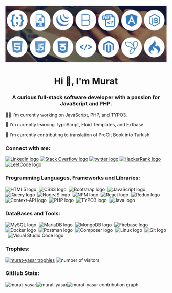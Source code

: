 ![MasterHead](https://github.com/murat-yasar/murat-yasar/blob/main/full-stack-banner-1210x423.jpeg)

<h1 align="center">Hi 👋, I'm Murat</h1>
<h3 align="center">A curious full-stack software developer with a passion for JavaScript and PHP. </h3>

<p align="left">👩‍💻 I'm currently working on JavaScript, PHP, and TYPO3.</p>
<p align="left">🧠 I'm currently learning TypoScript, Fluid Templates, and Extbase.</p>
<p align="left">🎇 I'm currently contributing to translation of ProGit Book into Turkish.</p>

<h3 align="left">Connect with me:</h3>
<p align="left">
  <a href="https://linkedin.com/in/murat-yasar" target="blank"><img src="https://img.shields.io/badge/LinkedIn-0077B5?style=for-the-badge&logo=linkedin&logoColor=white" alt="LinkedIn logo" title="LinkedIn" height="25" /></a>
  <a href="https://twitter.com/devmuratyasar" target="blank"><img src="https://img.shields.io/badge/stack%20overflow-FE7A16?logo=stack-overflow&logoColor=white&style=for-the-badge" alt="Stack Overflow logo" title="Stack Overflow" height="25" /></a>
  <a href="https://stackoverflow.com/users/23463499" target="blank"><img src="https://img.shields.io/badge/Twitter-1DA1F2?style=for-the-badge&logo=twitter&logoColor=white" alt="twitter logo" title="twitter" height="25" /></a>
  <a href="https://www.hackerrank.com/dev_muratyasar" target="blank"><img src="https://img.shields.io/badge/HackerRank-00EA64.svg?style=for-the-badge&logo=HackerRank&logoColor=white" alt="HackerRank logo" title="HackerRank" height="25" /></a>
  <a href="https://www.leetcode.com/murat-yasar" target="blank"><img src="https://img.shields.io/badge/LeetCode-FFA116.svg?style=for-the-badge&logo=LeetCode&logoColor=white" alt="LeetCode logo" title="LeetCode" height="25" /></a>
</p>

<h3 align="left">Programming Languages, Frameworks and Libraries:</h3>
<p align="left">
  <img src="https://img.shields.io/badge/HTML5-E34F26.svg?style=for-the-badge&logo=HTML5&logoColor=white" alt="HTML5 logo" title="HTML5" height="25" />&nbsp;
  <img src="https://img.shields.io/badge/CSS3-1572B6.svg?style=for-the-badge&logo=CSS3&logoColor=white" alt="CSS3 logo" title="CSS3" height="25" />&nbsp;
  <img src="https://img.shields.io/badge/Bootstrap-7952B3.svg?style=for-the-badge&logo=Bootstrap&logoColor=white" alt="Bootstrap logo" title="Bootstrap" height="25" />&nbsp;
  <img src="https://img.shields.io/badge/JavaScript-F7DF1E.svg?style=for-the-badge&logo=JavaScript&logoColor=black" alt="JavaScript logo" title="JavaScript" height="25" />&nbsp;
  <img src="https://img.shields.io/badge/jQuery-0769AD.svg?style=for-the-badge&logo=jQuery&logoColor=white" alt="jQuery logo" title="jQuery" height="25" />&nbsp;
  <img src="https://img.shields.io/badge/Node.js-339933.svg?style=for-the-badge&logo=nodedotjs&logoColor=white" alt="NodeJS logo" title="NodeJS" height="25" />&nbsp;
  <img src="https://img.shields.io/badge/npm-CB3837.svg?style=for-the-badge&logo=npm&logoColor=white" alt="NPM logo" title="NPM" height="25" />&nbsp;
  <img src="https://img.shields.io/badge/React-61DAFB.svg?style=for-the-badge&logo=React&logoColor=black" alt="React logo" title="React" height="25" />&nbsp;
  <img src="https://img.shields.io/badge/Redux-764ABC.svg?style=for-the-badge&logo=Redux&logoColor=white" alt="Redux logo" title="Redux" height="25" />&nbsp;
  <img src="https://img.shields.io/badge/Context--Api-282C34?style=for-the-badge&logo=react" alt="Context-API logo" title="Context-API" height="25" />&nbsp;
  <img src="https://img.shields.io/badge/PHP-777BB4.svg?style=for-the-badge&logo=PHP&logoColor=white" alt="PHP logo" title="PHP" height="25" />&nbsp;
  <img src="https://img.shields.io/badge/TYPO3-FF8700.svg?style=for-the-badge&logo=TYPO3&logoColor=white" alt="TYPO3 logo" title="TYPO3" height="25" />&nbsp;
  <img src="https://img.shields.io/badge/java-%23ED8B00.svg?style=for-the-badge&logo=openjdk&logoColor=white" alt="Java logo" title="Java" height="25" />&nbsp;
</p>

<h3 align="left">DataBases and Tools:</h3>
<p align="left"> 
  <img src="https://img.shields.io/badge/MySQL-4479A1.svg?style=for-the-badge&logo=MySQL&logoColor=white" alt="MySQL logo" title="MySQL" height="25" />&nbsp;
  <img src="https://img.shields.io/badge/MariaDB-003545.svg?style=for-the-badge&logo=MariaDB&logoColor=white" alt="MariaDB logo" title="MariaDB" height="25" />&nbsp;
  <img src="https://img.shields.io/badge/MongoDB-47A248.svg?style=for-the-badge&logo=MongoDB&logoColor=white" alt="MongoDB logo" title="MongoDB" height="25" />&nbsp;
  <img src="https://img.shields.io/badge/Firebase-FFCA28.svg?style=for-the-badge&logo=Firebase&logoColor=black" alt="Firebase logo" title="Firebase" height="25" />&nbsp;
  <img src="https://img.shields.io/badge/Docker-2496ED.svg?style=for-the-badge&logo=Docker&logoColor=white" alt="Docker logo" title="Docker" height="25" />&nbsp;
  <img src="https://img.shields.io/badge/Postman-FF6C37.svg?style=for-the-badge&logo=Postman&logoColor=white" alt="Postman logo" title="Postman" height="25" />&nbsp;
  <img src="https://img.shields.io/badge/Composer-885630.svg?style=for-the-badge&logo=Composer&logoColor=white" alt="Composer logo" title="Composer" height="25" />&nbsp;
  <img src="https://img.shields.io/badge/Linux-FCC624.svg?style=for-the-badge&logo=Linux&logoColor=black" alt="Linux logo" title="linux" height="25" />&nbsp;
  <img src="https://img.shields.io/badge/Git-F05032.svg?style=for-the-badge&logo=Git&logoColor=white" alt="Git logo" title="Git" height="25" />&nbsp;
  <img src="https://img.shields.io/badge/VS%20Code-282C34?logo=visual-studio-code&logoColor=007ACC" alt="Visual Studio Code logo" title="Visual Studio Code" height="25" />&nbsp;
</p>

<!--
<h3 align="left">Projects:</h3>
  <a align="left" href="https://github.com/murat-yasar/JS_E-Shop" target="_blank"><img src="https://github-readme-stats.vercel.app/api/pin/?username=murat-yasar&repo=JS_E-Shop&theme=city_lights""></a>
  <a align="left" href="https://github.com/murat-yasar/JS_TodoCalendar" target="_blank"><img src="https://github-readme-stats.vercel.app/api/pin/?username=murat-yasar&repo=JS_TodoCalendar&theme=city_lights""></a> 
  <a align="left" href="https://github.com/murat-yasar/React_movieApp" target="_blank"><img src="https://github-readme-stats.vercel.app/api/pin/?username=murat-yasar&repo=React_movieApp&theme=city_lights""></a> 
  <a align="left" href="https://github.com/murat-yasar/PHP-MySQL_ShoppingCart" target="_blank"><img src="https://github-readme-stats.vercel.app/api/pin/?username=murat-yasar&repo=PHP-MySQL_ShoppingCart&theme=city_lights""></a>
  <a align="left" href="https://github.com/murat-yasar/Java_BookstoreManagementSystem" target="_blank"><img src="https://github-readme-stats.vercel.app/api/pin/?username=murat-yasar&repo=Java_BookstoreManagementSystem&theme=city_lights""></a> 
  <a align="left" href="https://github.com/murat-yasar/progit2-tr" target="_blank"><img src="https://github-readme-stats.vercel.app/api/pin/?username=murat-yasar&repo=progit2-tr&theme=city_lights""></a>
  -->

<h3 align="left">Trophies:</h3>
<a href="https://github.com/ryo-ma/github-profile-trophy" align="left"><img src="https://github-profile-trophy.vercel.app/?username=murat-yasar" alt="murat-yasar trophies" /></a>
<img src="https://komarev.com/ghpvc/?username=murat-yasar&label=Profile%20views&color=0e75b6&style=flat" alt="number of visitors" />

<h3 align="left">GitHub Stats:</h3>
<img src="https://github-readme-stats.vercel.app/api/top-langs?username=murat-yasar&show_icons=true&locale=en&layout=compact&theme=city_lights" alt="murat-yasar" align="left" height="190" />
<img src="https://github-readme-stats.vercel.app/api?username=murat-yasar&show_icons=true&locale=en&theme=city_lights" alt="murat-yasar" align="left" height="190" />
<img src="http://github-profile-summary-cards.vercel.app/api/cards/profile-details?username=murat-yasar&theme=city_lights" alt="murat-yasar contribution graph" width="800" />

<!--  https://home.aveek.io/GitHub-Profile-Badges  https://github.com/Ileriayo/markdown-badges
<img src="https://img.shields.io/badge/Apache-D22128.svg?style=for-the-badge&logo=Apache&logoColor=white" alt="Apache logo" title="Apache" height="25" />
<img src="https://img.shields.io/badge/Axios-5A29E4.svg?style=for-the-badge&logo=Axios&logoColor=white" alt="Axios logo" title="Axios" height="25" />
<img src="https://img.shields.io/badge/Angular-0F0F11.svg?style=for-the-badge&logo=Angular&logoColor=white" alt="Angular logo" title="Angular" height="25" />
<img src="https://img.shields.io/badge/Babel-F9DC3E.svg?style=for-the-badge&logo=Babel&logoColor=black" alt="Babel logo" title="Babel" height="25" />
<img src="https://img.shields.io/badge/Bootstrap-7952B3.svg?style=for-the-badge&logo=Bootstrap&logoColor=white" alt="Bootstrap logo" title="Bootstrap" height="25" />
<img src="https://img.shields.io/badge/Chai-A30701.svg?style=for-the-badge&logo=Chai&logoColor=white" alt="Chai logo" title="Chai" height="25" />
<img src="https://img.shields.io/badge/CodeIgniter-EF4223.svg?style=for-the-badge&logo=CodeIgniter&logoColor=white" alt="CodeIgniter logo" title="CodeIgniter" height="25" />
<img src="https://img.shields.io/badge/Composer-885630.svg?style=for-the-badge&logo=Composer&logoColor=white" alt="Composer logo" title="Composer" height="25" />
<img src="https://img.shields.io/badge/Coursera-0056D2.svg?style=for-the-badge&logo=Coursera&logoColor=white" alt="Coursera logo" title="Coursera" height="25" />
<img src="https://img.shields.io/badge/CSS3-1572B6.svg?style=for-the-badge&logo=CSS3&logoColor=white" alt="CSS3 logo" title="CSS3" height="25" />
<img src="https://img.shields.io/badge/Cypress-69D3A7.svg?style=for-the-badge&logo=Cypress&logoColor=white" alt="Cypress logo" title="Cypress" height="25" />
<img src="https://img.shields.io/badge/Django-092E20.svg?style=for-the-badge&logo=Django&logoColor=white" alt="Django logo" title="Django" height="25" />
<img src="https://img.shields.io/badge/Express-000000.svg?style=for-the-badge&logo=Express&logoColor=white" alt="Express logo" title="Express" height="25" />
<img src="https://img.shields.io/badge/Firebase-FFCA28.svg?style=for-the-badge&logo=Firebase&logoColor=black" alt="Firebase logo" title="Firebase" height="25" />

<img src="https://img.shields.io/badge/Git-F05032.svg?style=for-the-badge&logo=Git&logoColor=white" alt="Git logo" title="Git" height="25" />
<img src="https://img.shields.io/badge/GitHub-181717.svg?style=for-the-badge&logo=GitHub&logoColor=white" alt="GitHub logo" title="GitHub" height="25" />
<img src="https://img.shields.io/badge/GitLab-FC6D26.svg?style=for-the-badge&logo=GitLab&logoColor=white" alt="GitLab logo" title="GitLab" height="25" />
<img src="https://img.shields.io/badge/freeCodeCamp-0A0A23.svg?style=for-the-badge&logo=freeCodeCamp&logoColor=white" alt="freeCodeCamp logo" title="freeCodeCamp" height="25" />
<img src="https://img.shields.io/badge/HTML5-E34F26.svg?style=for-the-badge&logo=HTML5&logoColor=white" alt="HTML5 logo" title="HTML5" height="25" />
<img src="https://img.shields.io/badge/IBM-052FAD.svg?style=for-the-badge&logo=IBM&logoColor=white" alt="IBM logo" title="IBM" height="25" />
<img src="https://img.shields.io/badge/JavaScript-F7DF1E.svg?style=for-the-badge&logo=JavaScript&logoColor=black" alt="JavaScript logo" title="JavaScript" height="25" />
<img src="https://img.shields.io/badge/Jupyter-F37626.svg?style=for-the-badge&logo=Jupyter&logoColor=white" alt="Jupyter logo" title="Jupyter" height="25" />
<img src="https://img.shields.io/badge/jQuery-0769AD.svg?style=for-the-badge&logo=jQuery&logoColor=white" alt="jQuery logo" title="jQuery" height="25" />

<img src="https://img.shields.io/badge/Laravel-FF2D20.svg?style=for-the-badge&logo=Laravel&logoColor=white" alt="Laravel logo" title="Laravel" height="25" />
<img src="https://img.shields.io/badge/Linux-FCC624.svg?style=for-the-badge&logo=Linux&logoColor=black" alt="Linux logo" title="linux" height="25" />
<img src="https://img.shields.io/badge/MariaDB-003545.svg?style=for-the-badge&logo=MariaDB&logoColor=white" alt="MariaDB logo" title="MariaDB" height="25" />
<img src="https://img.shields.io/badge/Meta-0467DF.svg?style=for-the-badge&logo=Meta&logoColor=white" alt="Meta logo" title="Meta" height="25" />
<img src="https://img.shields.io/badge/MongoDB-47A248.svg?style=for-the-badge&logo=MongoDB&logoColor=white" alt="MongoDB logo" title="MongoDB" height="25" />
<img src="https://img.shields.io/badge/Mongoose-880000.svg?style=for-the-badge&logo=Mongoose&logoColor=white" alt="Mongoose logo" title="Mongoose" height="25" />
<img src="https://img.shields.io/badge/MySQL-4479A1.svg?style=for-the-badge&logo=MySQL&logoColor=white" alt="MySQL logo" title="MySQL" height="25" />
<img src="https://img.shields.io/badge/Next.js-000000.svg?style=for-the-badge&logo=nextdotjs&logoColor=white" alt="NextJS logo" title="NextJS" height="25" />
<img src="https://img.shields.io/badge/Node.js-339933.svg?style=for-the-badge&logo=nodedotjs&logoColor=white" alt="NodeJS logo" title="NodeJS" height="25" />
<img src="https://img.shields.io/badge/npm-CB3837.svg?style=for-the-badge&logo=npm&logoColor=white" alt="NPM logo" title="NPM" height="25" />

<img src="https://img.shields.io/badge/PHP-777BB4.svg?style=for-the-badge&logo=PHP&logoColor=white" alt="PHP logo" title="PHP" height="25" />
<img src="https://img.shields.io/badge/phpMyAdmin-6C78AF.svg?style=for-the-badge&logo=phpMyAdmin&logoColor=white" alt="phpMyAdmin logo" title="phpMyAdmin" height="25" />
<img src="https://img.shields.io/badge/Postman-FF6C37.svg?style=for-the-badge&logo=Postman&logoColor=white" alt="Postman logo" title="Postman" height="25" />
<img src="https://img.shields.io/badge/Python-3776AB.svg?style=for-the-badge&logo=Python&logoColor=white" alt="Python logo" title="Python" height="25" />
<img src="https://img.shields.io/badge/React-61DAFB.svg?style=for-the-badge&logo=React&logoColor=black" alt="React logo" title="React" height="25" />
<img src="https://img.shields.io/badge/Redux-764ABC.svg?style=for-the-badge&logo=Redux&logoColor=white" alt="Redux logo" title="Redux" height="25" />
<img src="https://img.shields.io/badge/React%20Router-CA4245.svg?style=for-the-badge&logo=React-Router&logoColor=white" alt="React-Router logo" title="React-Router" height="25" />
<img src="https://img.shields.io/badge/Apache%20Solr-D9411E.svg?style=for-the-badge&logo=Apache-Solr&logoColor=white" alt="Solr logo" title="Solr" height="25" />
<img src="https://img.shields.io/badge/Symfony-000000.svg?style=for-the-badge&logo=Symfony&logoColor=white" alt="Symfony logo" title="Symfony" height="25" />
<img src="https://img.shields.io/badge/Tailwind%20CSS-06B6D4.svg?style=for-the-badge&logo=Tailwind-CSS&logoColor=white" alt="Tailwind logo" title="Tailwind" height="25" />
<img src="https://img.shields.io/badge/TypeScript-3178C6.svg?style=for-the-badge&logo=TypeScript&logoColor=white" alt="TypeScript logo" title="TypeScript" height="25" />
<img src="https://img.shields.io/badge/TYPO3-FF8700.svg?style=for-the-badge&logo=TYPO3&logoColor=white" alt="TYPO3 logo" title="TYPO3" height="25" />
<img src="https://img.shields.io/badge/Vue.js-4FC08D.svg?style=for-the-badge&logo=vuedotjs&logoColor=white" alt="VueJS logo" title="VueJS" height="25" />
<img src="https://img.shields.io/badge/Yarn-2C8EBB.svg?style=for-the-badge&logo=Yarn&logoColor=white" alt="Yarn logo" title="Yarn" height="25" />


<img src="https://img.shields.io/badge/curl-073551.svg?style=for-the-badge&logo=curl&logoColor=white" alt="curl logo" title="curl" height="25" />
<img src="https://img.shields.io/badge/Cucumber-23D96C.svg?style=for-the-badge&logo=Cucumber&logoColor=white" alt="Cucumber logo" title="Cucumber" height="25" />
<img src="https://img.shields.io/badge/D3.js-F9A03C.svg?style=for-the-badge&logo=d3dotjs&logoColor=white" alt="D3JS logo" title="D3JS" height="25" />
<img src="https://img.shields.io/badge/dev.to-0A0A0A.svg?style=for-the-badge&logo=devdotto&logoColor=white" alt="/dev.to logo" title="/dev.to" height="25" />
<img src="https://img.shields.io/badge/Docker-2496ED.svg?style=for-the-badge&logo=Docker&logoColor=white" alt="Docker logo" title="Docker" height="25" />
<img src="https://img.shields.io/badge/Electron-47848F.svg?style=for-the-badge&logo=Electron&logoColor=white" alt="Electron logo" title="Electron" height="25" />
<img src="https://img.shields.io/badge/Font%20Awesome-528DD7.svg?style=for-the-badge&logo=Font-Awesome&logoColor=white" alt="Awesome logo" title="Awesome" height="25" />
<img src="https://img.shields.io/badge/Gatsby-663399.svg?style=for-the-badge&logo=Gatsby&logoColor=white" alt="Gatsby logo" title="Gatsby" height="25" />
<img src="https://img.shields.io/badge/GNU%20Bash-4EAA25.svg?style=for-the-badge&logo=GNU-Bash&logoColor=white" alt="GNU-Bash logo" title="GNU-Bash" height="25" />
<img src="https://img.shields.io/badge/GraphQL-E10098.svg?style=for-the-badge&logo=GraphQL&logoColor=white" alt="GraphQL logo" title="GraphQL" height="25" />
<img src="https://img.shields.io/badge/gulp-CF4647.svg?style=for-the-badge&logo=gulp&logoColor=white" alt="gulp logo" title="gulp" height="25" />
<img src="https://img.shields.io/badge/Haskell-5D4F85.svg?style=for-the-badge&logo=Haskell&logoColor=white" alt="Haskell logo" title="Haskell" height="25" />
<img src="https://img.shields.io/badge/Heroku-430098.svg?style=for-the-badge&logo=Heroku&logoColor=white" alt="Heroku logo" title="Heroku" height="25" />
<img src="https://img.shields.io/badge/Homebrew-FBB040.svg?style=for-the-badge&logo=Homebrew&logoColor=black" alt="Homebrew logo" title="Homebrew" height="25" />
<img src="https://img.shields.io/badge/Hibernate-59666C.svg?style=for-the-badge&logo=Hibernate&logoColor=white" alt="Hibernate logo" title="Hibernate" height="25" />
<img src="https://img.shields.io/badge/Jasmine-8A4182.svg?style=for-the-badge&logo=Jasmine&logoColor=white" alt="Jasmine logo" title="Jasmine" height="25" />
<img src="https://img.shields.io/badge/Jenkins-D24939.svg?style=for-the-badge&logo=Jenkins&logoColor=white" alt="Jenkins logo" title="Jenkins" height="25" />
<img src="https://img.shields.io/badge/Jekyll-CC0000.svg?style=for-the-badge&logo=Jekyll&logoColor=white" alt="Jekyll logo" title="Jekyll" height="25" />
<img src="https://img.shields.io/badge/Jest-C21325.svg?style=for-the-badge&logo=Jest&logoColor=white" alt="Jest logo" title="Jest" height="25" />
<img src="https://img.shields.io/badge/Jira-0052CC.svg?style=for-the-badge&logo=Jira&logoColor=white" alt="Jira logo" title="Jira" height="25" />
<img src="https://img.shields.io/badge/JSON-000000.svg?style=for-the-badge&logo=JSON&logoColor=white" alt="JSON logo" title="JSON" height="25" />
<img src="https://img.shields.io/badge/JSON%20Web%20Tokens-000000.svg?style=for-the-badge&logo=JSON-Web-Tokens&logoColor=white" alt="JSON-Web-Tokens logo" title="JSON-Web-Tokens" height="25" />
<img src="https://img.shields.io/badge/Kubernetes-326CE5.svg?style=for-the-badge&logo=Kubernetes&logoColor=white" alt="Kubernetes logo" title="Kubernetes" height="25" />
<img src="https://img.shields.io/badge/LeetCode-FFA116.svg?style=for-the-badge&logo=LeetCode&logoColor=white" alt="LeetCode logo" title="LeetCode" height="25" />
<img src="https://img.shields.io/badge/Markdown-000000.svg?style=for-the-badge&logo=Markdown&logoColor=white" alt="Markdown logo" title="Markdown" height="25" />
<img src="https://img.shields.io/badge/MDN%20Web%20Docs-000000.svg?style=for-the-badge&logo=MDN-Web-Docs&logoColor=white" alt="MDN-Web-Docs logo" title="MDN-Web-Docs" height="25" />
<img src="https://img.shields.io/badge/Medium-000000.svg?style=for-the-badge&logo=Medium&logoColor=white" alt="Medium logo" title="Medium" height="25" />
<img src="https://img.shields.io/badge/Meteor-DE4F4F.svg?style=for-the-badge&logo=Meteor&logoColor=white" alt="Meteor logo" title="Meteor" height="25" />
<img src="https://img.shields.io/badge/Nano-4A90E2.svg?style=for-the-badge&logo=Nano&logoColor=white" alt="Nano logo" title="Nano" height="25" />
<img src="https://img.shields.io/badge/NestJS-E0234E.svg?style=for-the-badge&logo=NestJS&logoColor=white" alt="NestJS logo" title="NestJS" height="25" />
<img src="https://img.shields.io/badge/Netlify-00C7B7.svg?style=for-the-badge&logo=Netlify&logoColor=white" alt="Netlify logo" title="Netlify" height="25" />
<img src="https://img.shields.io/badge/NGINX-009639.svg?style=for-the-badge&logo=NGINX&logoColor=white" alt="NGINX logo" title="NGINX" height="25" />
<img src="https://img.shields.io/badge/ngrok-1F1E37.svg?style=for-the-badge&logo=ngrok&logoColor=white" alt="ngrok logo" title="ngrok" height="25" />
<img src="https://img.shields.io/badge/Node.js-339933.svg?style=for-the-badge&logo=nodedotjs&logoColor=white" alt="NodeJS logo" title="NodeJS" height="25" />
<img src="https://img.shields.io/badge/Nodemon-76D04B.svg?style=for-the-badge&logo=Nodemon&logoColor=white" alt="Nodemon logo" title="Nodemon" height="25" />
<img src="https://img.shields.io/badge/npm-CB3837.svg?style=for-the-badge&logo=npm&logoColor=white" alt="npm logo" title="npm" height="25" />
<img src="https://img.shields.io/badge/Nuxt.js-00DC82.svg?style=for-the-badge&logo=nuxtdotjs&logoColor=white" alt="Nuxt logo" title="Nuxt" height="25" />
<img src="https://img.shields.io/badge/OpenProject-0770B8.svg?style=for-the-badge&logo=OpenProject&logoColor=white" alt="OpenProject logo" title="OpenProject" height="25" />
<img src="https://img.shields.io/badge/Packagist-F28D1A.svg?style=for-the-badge&logo=Packagist&logoColor=white" alt="Packagist logo" title="Packagist" height="25" />
<img src="https://img.shields.io/badge/Perl-39457E.svg?style=for-the-badge&logo=Perl&logoColor=white" alt="Perl logo" title="Perl" height="25" />
<img src="https://img.shields.io/badge/PostgreSQL-4169E1.svg?style=for-the-badge&logo=PostgreSQL&logoColor=white" alt="PostgreSQL logo" title="PostgreSQL" height="25" />
<img src="https://img.shields.io/badge/Postman-FF6C37.svg?style=for-the-badge&logo=Postman&logoColor=white" alt="Postman logo" title="Postman" height="25" />
<img src="https://img.shields.io/badge/PowerShell-5391FE.svg?style=for-the-badge&logo=PowerShell&logoColor=white" alt="PowerShell logo" title="PowerShell" height="25" />
<img src="https://img.shields.io/badge/Pug-A86454.svg?style=for-the-badge&logo=Pug&logoColor=white" alt="Pug logo" title="Pug" height="25" />
<img src="https://img.shields.io/badge/Puppeteer-40B5A4.svg?style=for-the-badge&logo=Puppeteer&logoColor=white" alt="Puppeteer logo" title="Puppeteer" height="25" />
<img src="https://img.shields.io/badge/R-276DC3.svg?style=for-the-badge&logo=R&logoColor=white" alt="R logo" title="R" height="25" />
<img src="https://img.shields.io/badge/Ruby-CC342D.svg?style=for-the-badge&logo=Ruby&logoColor=white" alt="Ruby logo" title="Ruby" height="25" />
<img src="https://img.shields.io/badge/Ruby%20on%20Rails-D30001.svg?style=for-the-badge&logo=Ruby-on-Rails&logoColor=white" alt="Ruby-on-Rails logo" title="Ruby-on-Rails" height="25" />
<img src="https://img.shields.io/badge/Rust-000000.svg?style=for-the-badge&logo=Rust&logoColor=white" alt="Rust logo" title="Rust" height="25" />
<img src="https://img.shields.io/badge/Selenium-43B02A.svg?style=for-the-badge&logo=Selenium&logoColor=white" alt="Selenium logo" title="Selenium" height="25" />
<img src="https://img.shields.io/badge/Serverless-FD5750.svg?style=for-the-badge&logo=Serverless&logoColor=white" alt="Serverless logo" title="Serverless" height="25" />
<img src="https://img.shields.io/badge/Socket.io-010101.svg?style=for-the-badge&logo=socketdotio&logoColor=white" alt="Socket.io logo" title="Socket.io" height="25" />
<img src="https://img.shields.io/badge/Spring-6DB33F.svg?style=for-the-badge&logo=Spring&logoColor=white" alt="Spring logo" title="Spring" height="25" />
<img src="https://img.shields.io/badge/Spring%20Boot-6DB33F.svg?style=for-the-badge&logo=Spring-Boot&logoColor=white" alt="Spring-Boot logo" title="Spring-Boot" height="25" />
<img src="https://img.shields.io/badge/SQLite-003B57.svg?style=for-the-badge&logo=SQLite&logoColor=white" alt="SQLite logo" title="SQLite" height="25" />
<img src="https://img.shields.io/badge/Supabase-3FCF8E.svg?style=for-the-badge&logo=Supabase&logoColor=white" alt="Supabase logo" title="Supabase" height="25" />
<img src="https://img.shields.io/badge/SUSE-0C322C.svg?style=for-the-badge&logo=SUSE&logoColor=white" alt="SUSE logo" title="SUSE" height="25" />
<img src="https://img.shields.io/badge/Symfony-000000.svg?style=for-the-badge&logo=Symfony&logoColor=white" alt="Symfony logo" title="Symfony" height="25" />
<img src="https://img.shields.io/badge/The%20Odin%20Project-A9792B.svg?style=for-the-badge&logo=The-Odin-Project&logoColor=white" alt="The-Odin-Project logo" title="The-Odin-Project" height="25" />
<img src="https://img.shields.io/badge/Three.js-000000.svg?style=for-the-badge&logo=threedotjs&logoColor=white" alt="Three.js logo" title="Three.js" height="25" />
<img src="https://img.shields.io/badge/Vercel-000000.svg?style=for-the-badge&logo=Vercel&logoColor=white" alt="Vercel logo" title="Vercel" height="25" />
<img src="https://img.shields.io/badge/VirtualBox-183A61.svg?style=for-the-badge&logo=VirtualBox&logoColor=white" alt="VirtualBox logo" title="VirtualBox" height="25" />
<img src="https://img.shields.io/badge/Vim-019733.svg?style=for-the-badge&logo=Vim&logoColor=white" alt="Vim logo" title="Vim" height="25" />
<img src="https://img.shields.io/badge/Vue.js-4FC08D.svg?style=for-the-badge&logo=vuedotjs&logoColor=white" alt="Vue.js logo" title="Vue.js" height="25" />
<img src="https://img.shields.io/badge/Webpack-8DD6F9.svg?style=for-the-badge&logo=Webpack&logoColor=black" alt="Webpack logo" title="Webpack" height="25" />
<img src="https://img.shields.io/badge/XAMPP-FB7A24.svg?style=for-the-badge&logo=XAMPP&logoColor=white" alt="XAMPP logo" title="XAMPP" height="25" />
<img src="https://img.shields.io/badge/Xing-006567.svg?style=for-the-badge&logo=Xing&logoColor=white" alt="Xing logo" title="Xing" height="25" />
<img src="https://img.shields.io/badge/Yarn-2C8EBB.svg?style=for-the-badge&logo=Yarn&logoColor=white" alt="Yarn logo" title="Yarn" height="25" />
<img src="https://img.shields.io/badge/YAML-CB171E.svg?style=for-the-badge&logo=YAML&logoColor=white" alt="YAML logo" title="YAML" height="25" />
<img src="https://img.shields.io/badge/Zsh-F15A24.svg?style=for-the-badge&logo=Zsh&logoColor=white" alt="Zsh logo" title="Zsh" height="25" />
-->
